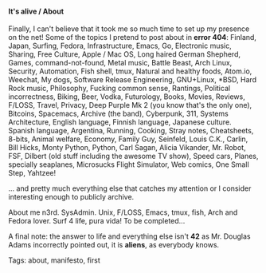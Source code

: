 #### It's alive / About

Finally, I can't believe that it took me so much time to set up my presence on the net!
Some of the topics I pretend to post about in **error 404**:
Finland, Japan, Surfing, Fedora, Infrastructure, Emacs, Go, Electronic music, Sharing, Free Culture, Apple / Mac OS, Long haired German Shepherd, Games, command-not-found, Metal music, Battle Beast, Arch Linux, Security, Automation, Fish shell, tmux, Natural and healthy foods, Atom.io, Weechat, My dogs, Software Release Engineering, GNU+Linux, *BSD, Hard Rock music, Philosophy, Fucking common sense, Rantings, Political incorrectness, Biking, Beer, Vodka, Futurology, Books, Movies, Reviews, F/LOSS, Travel, Privacy, Deep Purple Mk 2 (you know that's the only one), Bitcoins, Spacemacs, Archive (the band), Cyberpunk, 311, Systems Architecture, English language, Finnish language, Japanese culture. Spanish language, Argentina, Running, Cooking, Stray notes, Cheatsheets, 8-bits, Animal welfare, Economy, Family Guy, Seinfeld, Louis C.K., Carlin, Bill Hicks, Monty Python, Python, Carl Sagan, Alicia Vikander, Mr. Robot, FSF, Dilbert (old stuff including the awesome TV show), Speed cars, Planes, specially seaplanes, Microsucks Flight Simulator, Web comics, One Small Step, Yahtzee!

... and pretty much everything else that catches my attention or I consider interesting enough to publicly archive.


About me
n3rd. SysAdmin. Unix, F/LOSS, Emacs, tmux, fish, Arch and Fedora lover. Surf 4 life, pura vida!
To be completed...

A final note: the answer to life and everything else isn't **42** as Mr. Douglas Adams incorrectly pointed out, it is **aliens**, as everybody knows.


Tags: about, manifesto, first

